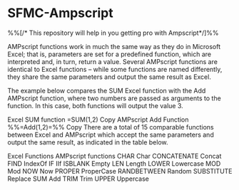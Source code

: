 # SFMC-Ampscript
%%[/* This repository will help in you getting pro with Ampscript*/]%%

AMPscript functions work in much the same way as they do in Microsoft Excel; that is, parameters are set for a predefined function, which are interpreted and, in turn, return a value. Several AMPscript functions are identical to Excel functions – while some functions are named differently, they share the same parameters and output the same result as Excel.

The example below compares the SUM Excel function with the Add AMPscript function, where two numbers are passed as arguments to the function. In this case, both functions will output the value 3.

Excel SUM function
=SUM(1,2)
Copy
AMPscript Add Function
%%=Add(1,2)=%%
Copy
There are a total of 15 comparable functions between Excel and AMPscript which accept the same parameters and output the same result, as indicated in the table below.

Excel Functions	              AMPscript functions
CHAR	                        Char
CONCATENATE	                  Concat
FIND	                        IndexOf
IF	                          IIf
ISBLANK	                      Empty
LEN	                          Length
LOWER	                        Lowercase
MOD	                          Mod
NOW	                          Now
PROPER	                      ProperCase
RANDBETWEEN	                  Random
SUBSTITUTE	                  Replace
SUM	                          Add
TRIM	                        Trim
UPPER	                        Uppercase
